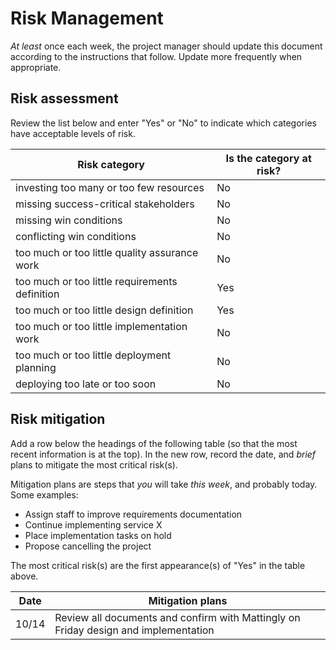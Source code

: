 # Risk Management

*At least* once each week, the project manager should update this document according to the instructions that follow. Update more frequently when appropriate.

## Risk assessment

Review the list below and enter "Yes" or "No" to indicate which categories have acceptable levels of risk.

| Risk category | Is the category at risk? |
| ---- | ---- |
| investing too many or too few resources | No |
| missing success-critical stakeholders      | No |
| missing win conditions      | No |
| conflicting win conditions      | No |
| too much or too little quality assurance work      | No |
| too much or too little requirements definition      | Yes |
| too much or too little design definition      | Yes |
| too much or too little implementation work      | No |
| too much or too little deployment planning      | No |
| deploying too late or too soon      | No |

## Risk mitigation

Add a row below the headings of the following table (so that the most recent information is at the top). In the new row, record the date, and *brief* plans to mitigate the most critical risk(s). 

Mitigation plans are steps that *you* will take *this week*, and probably today. Some examples:

- Assign staff to improve requirements documentation
- Continue implementing service X
- Place implementation tasks on hold
- Propose cancelling the project

The most critical risk(s) are the first appearance(s) of "Yes" in the table above. 

| Date | Mitigation plans |
| ---- | ---------------- |
| 10/14 | Review all documents and confirm with Mattingly on Friday design and implementation |


